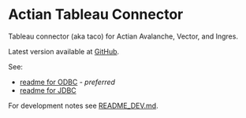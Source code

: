 # Actian Tableau Connector

Tableau connector (aka taco) for Actian Avalanche, Vector, and Ingres.

Latest version available at [GitHub](https://github.com/clach04/actian_tableau_connector).

See:

  * [readme for ODBC](actian_odbc/README.md) - *preferred*
  * [readme for JDBC](actian_jdbc/README.md)


For development notes see [README_DEV.md](README_DEV.md).
